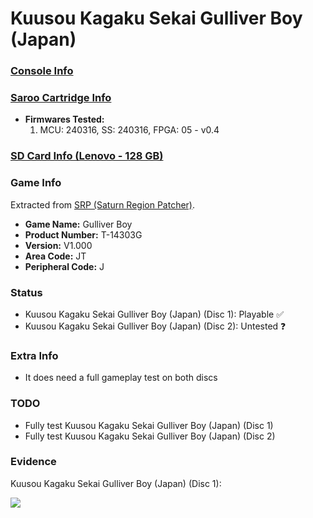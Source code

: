 # Kuusou Kagaku Sekai Gulliver Boy (Japan)

### [Console Info](../../../../../Info/Consoles/VA13/README.md)

### [Saroo Cartridge Info](../../../../../Info/Cartridges/RetroGameParadiseStore/1.32F/README.md)

- <b>Firmwares Tested:</b>
  1. MCU: 240316, SS: 240316, FPGA: 05 - v0.4

### [SD Card Info (Lenovo - 128 GB)](../../../../../Info/SdCards/Lenovo/128GB/fat32/README.md)

### Game Info

Extracted from [SRP (Saturn Region Patcher)](https://segaxtreme.net/resources/saturn-region-patcher.81/download).

- <b>Game Name:</b> Gulliver Boy
- <b>Product Number:</b> T-14303G
- <b>Version:</b> V1.000
- <b>Area Code:</b> JT
- <b>Peripheral Code:</b> J

### Status

- Kuusou Kagaku Sekai Gulliver Boy (Japan) (Disc 1): Playable :white_check_mark:
- Kuusou Kagaku Sekai Gulliver Boy (Japan) (Disc 2): Untested :question:

### Extra Info

- It does need a full gameplay test on both discs

### TODO

- Fully test Kuusou Kagaku Sekai Gulliver Boy (Japan) (Disc 1)
- Fully test Kuusou Kagaku Sekai Gulliver Boy (Japan) (Disc 2)

### Evidence

Kuusou Kagaku Sekai Gulliver Boy (Japan) (Disc 1):

[![](https://img.youtube.com/vi/FuSfwsIngyc/0.jpg)](https://www.youtube.com/watch?v=FuSfwsIngyc)

